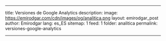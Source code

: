 

---
title: Versiones de Google Analytics 
description: 
image: https://emirodgar.com/cdn/images/og/analitica.png
layout: emirodgar_post
author: Emirodgar
lang: es_ES
sitemap: 1
feed: 1
folder: analitica
permalink: versiones-google-analytics

--- 


<!--stackedit_data:
eyJoaXN0b3J5IjpbLTE2MDM3MTc5NDldfQ==
-->